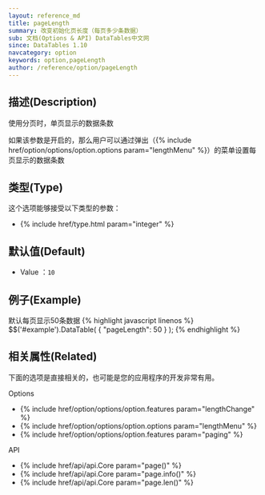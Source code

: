 ```yaml
---
layout: reference_md
title: pageLength
summary: 改变初始化页长度（每页多少条数据）
sub: 文档(Options & API) DataTables中文网
since: DataTables 1.10
navcategory: option
keywords: option,pageLength
author: /reference/option/pageLength
---
```


## 描述(Description)
使用分页时，单页显示的数据条数

如果该参数是开启的，那么用户可以通过弹出（{% include href/option/options/option.options param="lengthMenu" %}）的菜单设置每页显示的数据条数

## 类型(Type)
这个选项能够接受以下类型的参数：

- {% include href/type.html param="integer" %}

## 默认值(Default)
- Value ：`10`
 
## 例子(Example)
默认每页显示50条数据
{% highlight javascript linenos %}
$$('#example').DataTable( {
   "pageLength": 50
 } );
{% endhighlight %}

## 相关属性(Related)
下面的选项是直接相关的，也可能是您的应用程序的开发非常有用。

Options

- {% include href/option/options/option.features param="lengthChange" %}
- {% include href/option/options/option.options param="lengthMenu" %}
- {% include href/option/options/option.features param="paging" %}

API

- {% include href/api/api.Core param="page()" %}
- {% include href/api/api.Core param="page.info()" %}
- {% include href/api/api.Core param="page.len()" %}
